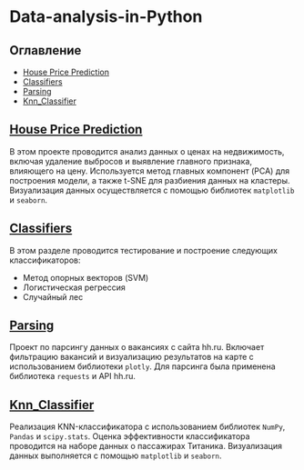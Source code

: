 # Data-analysis-in-Python

## Оглавление
- [House Price Prediction](#house-price-prediction)
- [Classifiers](#classifiers)
- [Parsing](#parsing)
- [Knn_Classifier](#knn_classifier)

## [House Price Prediction](https://github.com/TipoYmnik/Data-analysis-in-Python.-/blob/main/house_price_prediction.ipynb) <a name="house-price-prediction"></a>

В этом проекте проводится анализ данных о ценах на недвижимость, включая удаление выбросов и выявление главного признака, влияющего на цену. Используется метод главных компонент (PCA) для построения модели, а также t-SNE для разбиения данных на кластеры. Визуализация данных осуществляется с помощью библиотек `matplotlib` и `seaborn`.

## [Classifiers](https://github.com/TipoYmnik/Data-analysis-in-Python.-/blob/main/Classifiers.ipynb) <a name="classifiers"></a>

В этом разделе проводится тестирование и построение следующих классификаторов:
- Метод опорных векторов (SVM)
- Логистическая регрессия
- Случайный лес

## [Parsing](https://colab.research.google.com/github/TipoYmnik/Data-analysis-in-Python.-/blob/main/parsing.ipynb) <a name="parsing"></a>

Проект по парсингу данных о вакансиях с сайта hh.ru. Включает фильтрацию вакансий и визуализацию результатов на карте с использованием библиотеки `plotly`. Для парсинга была применена библиотека `requests` и API hh.ru.

## [Knn_Classifier](https://github.com/TipoYmnik/Data-analysis-in-Python.-/blob/main/knn_Classifier.ipynb) <a name="knn_classifier"></a>

Реализация KNN-классификатора с использованием библиотек `NumPy`, `Pandas` и `scipy.stats`. Оценка эффективности классификатора проводится на наборе данных о пассажирах Титаника. Визуализация данных выполняется с помощью `matplotlib` и `seaborn`.
